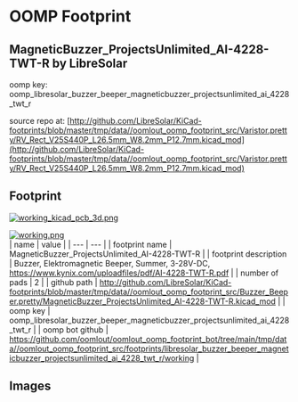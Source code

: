 # OOMP Footprint  
## MagneticBuzzer_ProjectsUnlimited_AI-4228-TWT-R  by LibreSolar  
  
oomp key: oomp_libresolar_buzzer_beeper_magneticbuzzer_projectsunlimited_ai_4228_twt_r  
  
source repo at: [http://github.com/LibreSolar/KiCad-footprints/blob/master/tmp/data//oomlout_oomp_footprint_src/Varistor.pretty/RV_Rect_V25S440P_L26.5mm_W8.2mm_P12.7mm.kicad_mod](http://github.com/LibreSolar/KiCad-footprints/blob/master/tmp/data//oomlout_oomp_footprint_src/Varistor.pretty/RV_Rect_V25S440P_L26.5mm_W8.2mm_P12.7mm.kicad_mod)  
## Footprint  
  
[![working_kicad_pcb_3d.png](working_kicad_pcb_3d_600.png)](working_kicad_pcb_3d.png)  
  
[![working.png](working_600.png)](working.png)  
| name | value | 
| --- | --- | 
| footprint name | MagneticBuzzer_ProjectsUnlimited_AI-4228-TWT-R | 
| footprint description | Buzzer, Elektromagnetic Beeper, Summer, 3-28V-DC, https://www.kynix.com/uploadfiles/pdf/AI-4228-TWT-R.pdf | 
| number of pads | 2 | 
| github path | http://github.com/LibreSolar/KiCad-footprints/blob/master/tmp/data//oomlout_oomp_footprint_src/Buzzer_Beeper.pretty/MagneticBuzzer_ProjectsUnlimited_AI-4228-TWT-R.kicad_mod | 
| oomp key | oomp_libresolar_buzzer_beeper_magneticbuzzer_projectsunlimited_ai_4228_twt_r | 
| oomp bot github | https://github.com/oomlout/oomlout_oomp_footprint_bot/tree/main/tmp/data//oomlout_oomp_footprint_src/footprints/libresolar_buzzer_beeper_magneticbuzzer_projectsunlimited_ai_4228_twt_r/working | 
## Images  
